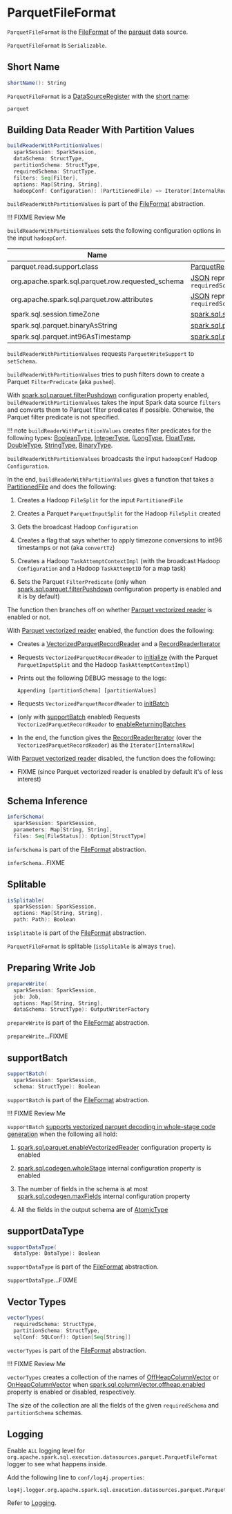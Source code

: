 # ParquetFileFormat

`ParquetFileFormat` is the [FileFormat](../FileFormat.md) of the [parquet](index.md) data source.

`ParquetFileFormat` is `Serializable`.

## <span id="DataSourceRegister"><span id="shortName"> Short Name

```scala
shortName(): String
```

`ParquetFileFormat` is a [DataSourceRegister](../../DataSourceRegister.md) with the [short name](../../DataSourceRegister.md#shortName):

```text
parquet
```

## <span id="buildReaderWithPartitionValues"> Building Data Reader With Partition Values

```scala
buildReaderWithPartitionValues(
  sparkSession: SparkSession,
  dataSchema: StructType,
  partitionSchema: StructType,
  requiredSchema: StructType,
  filters: Seq[Filter],
  options: Map[String, String],
  hadoopConf: Configuration): (PartitionedFile) => Iterator[InternalRow]
```

`buildReaderWithPartitionValues` is part of the [FileFormat](../FileFormat.md#buildReaderWithPartitionValues) abstraction.

!!! FIXME
    Review Me

`buildReaderWithPartitionValues` sets the following configuration options in the input `hadoopConf`.

Name     | Value
---------|--------
parquet.read.support.class | [ParquetReadSupport](ParquetReadSupport.md)
org.apache.spark.sql.parquet.row.requested_schema | [JSON](../../types/DataType.md#json) representation of `requiredSchema`
org.apache.spark.sql.parquet.row.attributes | [JSON](../../types/DataType.md#json) representation of `requiredSchema`
spark.sql.session.timeZone | [spark.sql.session.timeZone](../../configuration-properties.md#spark.sql.session.timeZone)
spark.sql.parquet.binaryAsString | [spark.sql.parquet.binaryAsString](../../configuration-properties.md#spark.sql.parquet.binaryAsString)
spark.sql.parquet.int96AsTimestamp | [spark.sql.parquet.int96AsTimestamp](../../configuration-properties.md#spark.sql.parquet.int96AsTimestamp)

`buildReaderWithPartitionValues` requests `ParquetWriteSupport` to `setSchema`.

`buildReaderWithPartitionValues` tries to push filters down to create a Parquet `FilterPredicate` (aka `pushed`).

With [spark.sql.parquet.filterPushdown](../../configuration-properties.md#spark.sql.parquet.filterPushdown) configuration property enabled, `buildReaderWithPartitionValues` takes the input Spark data source `filters` and converts them to Parquet filter predicates if possible. Otherwise, the Parquet filter predicate is not specified.

!!! note
    `buildReaderWithPartitionValues` creates filter predicates for the following types: [BooleanType](../../types/DataType.md#BooleanType), [IntegerType](../../types/DataType.md#IntegerType), ([LongType](../../types/DataType.md#LongType), [FloatType](../../types/DataType.md#FloatType), [DoubleType](../../types/DataType.md#DoubleType), [StringType](../../types/DataType.md#StringType), [BinaryType](../../types/DataType.md#BinaryType).

`buildReaderWithPartitionValues` broadcasts the input `hadoopConf` Hadoop `Configuration`.

In the end, `buildReaderWithPartitionValues` gives a function that takes a [PartitionedFile](../../PartitionedFile.md) and does the following:

1. Creates a Hadoop `FileSplit` for the input `PartitionedFile`

1. Creates a Parquet `ParquetInputSplit` for the Hadoop `FileSplit` created

1. Gets the broadcast Hadoop `Configuration`

1. Creates a flag that says whether to apply timezone conversions to int96 timestamps or not (aka `convertTz`)

1. Creates a Hadoop `TaskAttemptContextImpl` (with the broadcast Hadoop `Configuration` and a Hadoop `TaskAttemptID` for a map task)

1. Sets the Parquet `FilterPredicate` (only when [spark.sql.parquet.filterPushdown](../../configuration-properties.md#spark.sql.parquet.filterPushdown) configuration property is enabled and it is by default)

The function then branches off on whether [Parquet vectorized reader](VectorizedParquetRecordReader.md) is enabled or not.

With [Parquet vectorized reader](VectorizedParquetRecordReader.md) enabled, the function does the following:

* Creates a [VectorizedParquetRecordReader](VectorizedParquetRecordReader.md) and a [RecordReaderIterator](../../RecordReaderIterator.md)

* Requests `VectorizedParquetRecordReader` to [initialize](VectorizedParquetRecordReader.md#initialize) (with the Parquet `ParquetInputSplit` and the Hadoop `TaskAttemptContextImpl`)

* Prints out the following DEBUG message to the logs:

    ```text
    Appending [partitionSchema] [partitionValues]
    ```

* Requests `VectorizedParquetRecordReader` to [initBatch](VectorizedParquetRecordReader.md#initBatch)

* (only with [supportBatch](#supportBatch) enabled) Requests `VectorizedParquetRecordReader` to [enableReturningBatches](VectorizedParquetRecordReader.md#enableReturningBatches)

* In the end, the function gives the [RecordReaderIterator](../../RecordReaderIterator.md) (over the `VectorizedParquetRecordReader`) as the `Iterator[InternalRow]`

With [Parquet vectorized reader](VectorizedParquetRecordReader.md) disabled, the function does the following:

* FIXME (since Parquet vectorized reader is enabled by default it's of less interest)

## <span id="inferSchema"> Schema Inference

```scala
inferSchema(
  sparkSession: SparkSession,
  parameters: Map[String, String],
  files: Seq[FileStatus]): Option[StructType]
```

`inferSchema` is part of the [FileFormat](../FileFormat.md#inferSchema) abstraction.

`inferSchema`...FIXME

## <span id="isSplitable"> Splitable

```scala
isSplitable(
  sparkSession: SparkSession,
  options: Map[String, String],
  path: Path): Boolean
```

`isSplitable` is part of the [FileFormat](../FileFormat.md#isSplitable) abstraction.

`ParquetFileFormat` is splitable (`isSplitable` is always `true`).

## <span id="prepareWrite"> Preparing Write Job

```scala
prepareWrite(
  sparkSession: SparkSession,
  job: Job,
  options: Map[String, String],
  dataSchema: StructType): OutputWriterFactory
```

`prepareWrite` is part of the [FileFormat](../FileFormat.md#prepareWrite) abstraction.

`prepareWrite`...FIXME

## <span id="supportBatch"> supportBatch

```scala
supportBatch(
  sparkSession: SparkSession,
  schema: StructType): Boolean
```

`supportBatch` is part of the [FileFormat](../FileFormat.md#supportBatch) abstraction.

!!! FIXME
    Review Me

`supportBatch` [supports vectorized parquet decoding in whole-stage code generation](../FileFormat.md#supportBatch) when the following all hold:

1. [spark.sql.parquet.enableVectorizedReader](../../configuration-properties.md#spark.sql.parquet.enableVectorizedReader) configuration property is enabled

1. [spark.sql.codegen.wholeStage](../../configuration-properties.md#spark.sql.codegen.wholeStage) internal configuration property is enabled

1. The number of fields in the schema is at most [spark.sql.codegen.maxFields](../../configuration-properties.md#spark.sql.codegen.maxFields) internal configuration property

1. All the fields in the output schema are of [AtomicType](../../types/AtomicType.md)

## <span id="supportDataType"> supportDataType

```scala
supportDataType(
  dataType: DataType): Boolean
```

`supportDataType` is part of the [FileFormat](../FileFormat.md#supportDataType) abstraction.

`supportDataType`...FIXME

## <span id="vectorTypes"> Vector Types

```scala
vectorTypes(
  requiredSchema: StructType,
  partitionSchema: StructType,
  sqlConf: SQLConf): Option[Seq[String]]
```

`vectorTypes` is part of the [FileFormat](../FileFormat.md#vectorTypes) abstraction.

!!! FIXME
    Review Me

`vectorTypes` creates a collection of the names of [OffHeapColumnVector](../../OffHeapColumnVector.md) or [OnHeapColumnVector](../../OnHeapColumnVector.md) when [spark.sql.columnVector.offheap.enabled](../../configuration-properties.md#spark.sql.columnVector.offheap.enabled) property is enabled or disabled, respectively.

The size of the collection are all the fields of the given `requiredSchema` and `partitionSchema` schemas.

## Logging

Enable `ALL` logging level for `org.apache.spark.sql.execution.datasources.parquet.ParquetFileFormat` logger to see what happens inside.

Add the following line to `conf/log4j.properties`:

```text
log4j.logger.org.apache.spark.sql.execution.datasources.parquet.ParquetFileFormat=ALL
```

Refer to [Logging](../../spark-logging.md).
